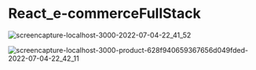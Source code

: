 # React_e-commerceFullStack

![screencapture-localhost-3000-2022-07-04-22_41_52](https://user-images.githubusercontent.com/70688937/177197151-38f4a2ba-f46d-4426-b755-4ab41f47f75c.png)

![screencapture-localhost-3000-product-628f940659367656d049fded-2022-07-04-22_42_11](https://user-images.githubusercontent.com/70688937/177197234-fa9f6e20-37ff-4fb9-b137-787717aa2680.png)
